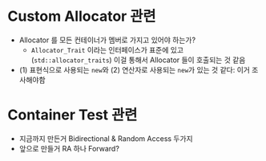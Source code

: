 # Custom Allocator 관련

- Allocator 를 모든 컨테이너가 멤버로 가지고 있어야 하는가?
    - `Allocator_Trait` 이라는 인터페이스가 표준에 있고 (`std::allocator_traits`) 이걸 통해서 Allocator 들이 호출되는 것 같음
- (1) 표현식으로 사용되는 `new`와 (2) 연산자로 사용되는 `new`가 있는 것 같다: 이거 조사해야함


# Container Test 관련

- 지금까지 만든거 Bidirectional & Random Access 두가지
- 앞으로 만들거 RA 하나 Forward? 